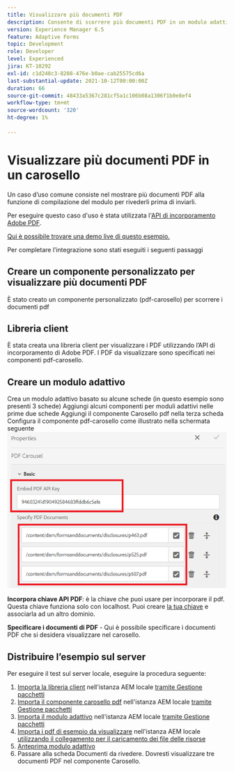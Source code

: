 ```yaml
---
title: Visualizzare più documenti PDF
description: Consente di scorrere più documenti PDF in un modulo adattivo.
version: Experience Manager 6.5
feature: Adaptive Forms
topic: Development
role: Developer
level: Experienced
jira: KT-10292
exl-id: c1d248c3-8208-476e-b0ae-cab25575cd6a
last-substantial-update: 2021-10-12T00:00:00Z
duration: 66
source-git-commit: 48433a5367c281cf5a1c106b08a1306f1b0e8ef4
workflow-type: tm+mt
source-wordcount: '320'
ht-degree: 1%

---
```


# Visualizzare più documenti PDF in un carosello

Un caso d’uso comune consiste nel mostrare più documenti PDF alla funzione di compilazione del modulo per rivederli prima di inviarli.

Per eseguire questo caso d&#39;uso è stata utilizzata l&#39;[API di incorporamento Adobe PDF](https://www.adobe.io/apis/documentcloud/dcsdk/pdf-embed.html).

[Qui è possibile trovare una demo live di questo esempio.](https://forms.enablementadobe.com/content/dam/formsanddocuments/wefinancecreditcard/jcr:content?wcmmode=disabled)

Per completare l’integrazione sono stati eseguiti i seguenti passaggi

## Creare un componente personalizzato per visualizzare più documenti PDF

È stato creato un componente personalizzato (pdf-carosello) per scorrere i documenti pdf

## Libreria client

È stata creata una libreria client per visualizzare i PDF utilizzando l’API di incorporamento di Adobe PDF. I PDF da visualizzare sono specificati nei componenti pdf-carosello.

## Creare un modulo adattivo

Crea un modulo adattivo basato su alcune schede (in questo esempio sono presenti 3 schede)
Aggiungi alcuni componenti per moduli adattivi nelle prime due schede
Aggiungi il componente Carosello pdf nella terza scheda
Configura il componente pdf-carosello come illustrato nella schermata seguente
![carosello-pdf](assets/pdf-carousel-af-component.png)

**Incorpora chiave API PDF**: è la chiave che puoi usare per incorporare il pdf. Questa chiave funziona solo con localhost. Puoi creare [la tua chiave](https://www.adobe.io/apis/documentcloud/dcsdk/pdf-embed.html) e associarla ad un altro dominio.

**Specificare i documenti di PDF** - Qui è possibile specificare i documenti PDF che si desidera visualizzare nel carosello.


## Distribuire l’esempio sul server

Per eseguire il test sul server locale, eseguire la procedura seguente:

1. [Importa la libreria client](assets/pdf-carousel-client-lib.zip) nell&#39;istanza AEM locale [tramite Gestione pacchetti](http://localhost:4502/crx/packmgr/index.jsp)
1. [Importa il componente carosello pdf](assets/pdf-carousel-component.zip) nell&#39;istanza AEM locale [tramite Gestione pacchetti](http://localhost:4502/crx/packmgr/index.jsp)
1. [Importa il modulo adattivo](assets/adaptive-form-pdf-carousel.zip) nell&#39;istanza AEM locale [tramite Gestione pacchetti](http://localhost:4502/crx/packmgr/index.jsp)
1. [Importa i pdf di esempio da visualizzare](assets/pdf-carousel-sample-documents.zip) nell&#39;istanza AEM locale [utilizzando il collegamento per il caricamento dei file delle risorse](http://localhost:4502/assets.html/content/dam)
1. [Anteprima modulo adattivo](http://localhost:4502/content/dam/formsanddocuments/wefinancecreditcard/jcr:content?wcmmode=disabled)
1. Passare alla scheda Documenti da rivedere. Dovresti visualizzare tre documenti PDF nel componente Carosello.
